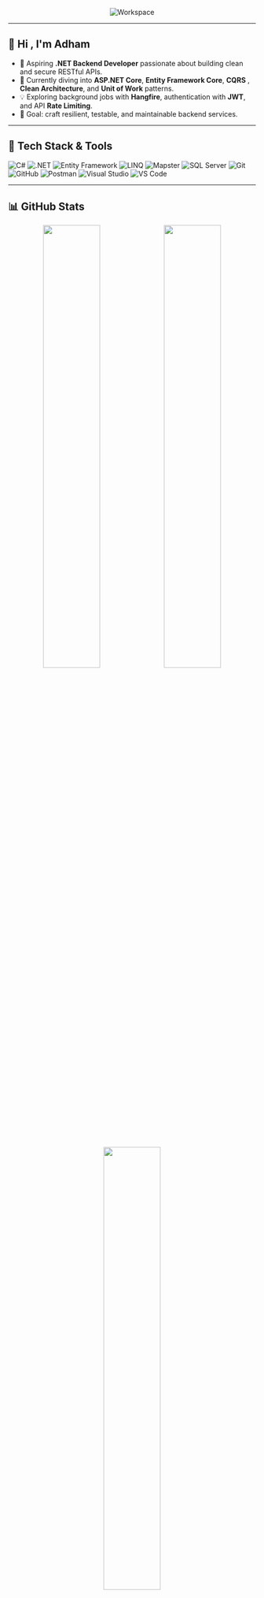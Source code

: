 <div align="center" width="50%">

![Workspace](https://github.com/SP-XD/SP-XD/blob/main/images/dev-working_rounded.gif?raw=true)

</div>

---

## 👋 Hi , I'm **Adham**

* 🔭 Aspiring **.NET Backend Developer** passionate about building clean and secure RESTful APIs.
* 🌱 Currently diving into **ASP.NET Core**, **Entity Framework Core**, **CQRS** , **Clean Architecture**,  and **Unit of Work** patterns.
* 💡 Exploring background jobs with **Hangfire**, authentication with **JWT**, and API **Rate Limiting**.
* 🎯 Goal: craft resilient, testable, and maintainable backend services.

---

## 🧰 Tech Stack & Tools

![C#](https://img.shields.io/badge/C%23-%23239120.svg?style=flat\&logo=c-sharp\&logoColor=white)
![.NET](https://img.shields.io/badge/.NET-512BD4?style=flat\&logo=dotnet\&logoColor=white)
![Entity Framework](https://img.shields.io/badge/Entity%20Framework-7B4B94?style=flat\&logo=.net\&logoColor=white)
![LINQ](https://img.shields.io/badge/LINQ-512BD4?style=flat\&logo=dotnet\&logoColor=white)
![Mapster](https://img.shields.io/badge/Mapster-512BD4?style=flat\&logo=dotnet\&logoColor=white)
![SQL Server](https://img.shields.io/badge/SQL%20Server-CC2927?style=flat\&logo=microsoft-sql-server\&logoColor=white)
![Git](https://img.shields.io/badge/Git-E44C30?style=flat\&logo=git\&logoColor=white)
![GitHub](https://img.shields.io/badge/GitHub-181717?style=flat\&logo=github\&logoColor=white)
![Postman](https://img.shields.io/badge/Postman-FF6C37?style=flat\&logo=postman\&logoColor=white)
![Visual Studio](https://img.shields.io/badge/Visual%20Studio-5C2D91?style=flat\&logo=visual-studio\&logoColor=white)
![VS Code](https://img.shields.io/badge/VS%20Code-007ACC?style=flat\&logo=visual-studio-code\&logoColor=white)

---

## 📊 GitHub Stats

<div align="center">

<img src="https://github-readme-stats.vercel.app/api?username=Adham-hemida&show_icons=true&theme=radical" width="48%"/>
<img src="https://github-readme-stats.vercel.app/api/top-langs/?username=Adham-hemida&layout=compact&theme=radical" width="48%"/>
<br />
<img src="https://github-readme-streak-stats.herokuapp.com/?user=Adham-hemida&theme=radical" width="48%"/>
<img src="https://github-profile-trophy.vercel.app/?username=Adham-hemida&theme=radical&row=1&column=6" width="90%"/>
<br />
<img src="https://github.com/Adham-hemida/Adham-hemida/raw/main/assets/github-contributions.png" width="60%"/>

</div>

---

## 🤝 Connect with Me
[![Gmail](https://img.shields.io/badge/Gmail-D14836?style=flat\&logo=gmail\&logoColor=white)](mailto:adhamsaid271@gmail.com)
[![LinkedIn](https://img.shields.io/badge/LinkedIn-0A66C2?style=flat\&logo=linkedin\&logoColor=white)](https://www.linkedin.com/in/adham-hemida)
[![Facebook](https://img.shields.io/badge/Facebook-1877F2?style=flat\&logo=facebook\&logoColor=white)](https://www.facebook.com/share/16nBzLAHhc/)
[![WhatsApp](https://img.shields.io/badge/WhatsApp-25D366?style=flat\&logo=whatsapp\&logoColor=white)](https://wa.me/201554107667)

---

![Profile Views](https://komarev.com/ghpvc/?username=Adham-hemida\&style=flat\&color=orange\&label=PROFILE+VIEWS)

> “Programming is not a goal; it’s a way of life.” 🚀
